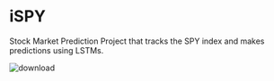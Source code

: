 # iSPY
Stock Market Prediction Project that tracks the SPY index and makes predictions using LSTMs.


![download](https://user-images.githubusercontent.com/66442778/190904790-51556de8-cbbd-43db-a04d-39ee5e8f2009.png)
